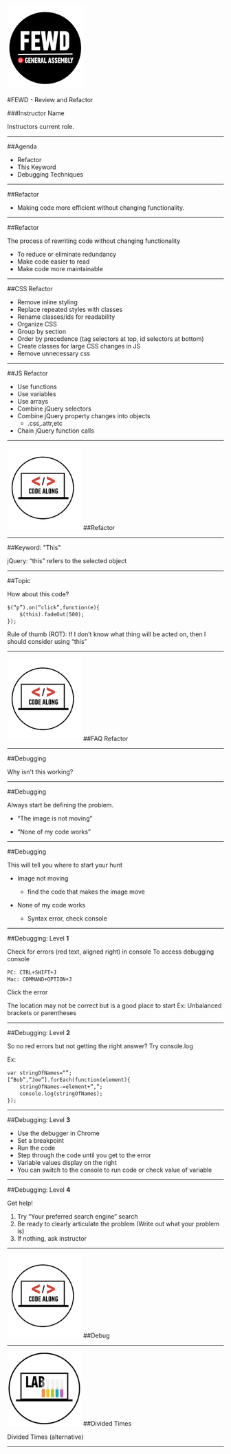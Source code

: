 ![GeneralAssemb.ly](../../img/icons/FEWD_Logo.png)

#FEWD - Review and Refactor 

###Instructor Name

Instructors current role.

---


##Agenda

*	Refactor
*	This Keyword
*	Debugging Techniques

---

##Refactor

*	Making code more efficient without changing functionality.

---

##Refactor

The process of rewriting code without changing functionality
*	To reduce or eliminate redundancy
*	Make code easier to read
*	Make code more maintainable

---

##CSS Refactor

*	Remove inline styling
*	Replace repeated styles with classes
*	Rename classes/ids for readability
*	Organize CSS
*	Group by section
*	Order by precedence (tag selectors at top, id selectors at bottom)
*	Create classes for large CSS changes in JS
*	Remove unnecessary css

---

##JS Refactor

*	Use functions
*	Use variables
*	Use arrays
*	Combine jQuery selectors
*	Combine jQuery property changes into objects
	*	.css,.attr,etc
*	Chain jQuery function calls

---

![GeneralAssemb.ly](../../img/icons/code_along.png)
##Refactor 

---


##Keyword: "This"

jQuery: “this” refers to the selected object

---


##Topic

How about this code?

```
$(“p”).on(“click”,function(e){
    $(this).fadeOut(500);
});
```

Rule of thumb (ROT): If I don’t know what thing will be acted on, then I should consider using “this”


---

![GeneralAssemb.ly](../../img/icons/code_along.png)
##FAQ Refactor

---


##Debugging

Why isn't this working?

---


##Debugging

Always start be defining the problem. 

*	“The image is not moving”

*	“None of my code works”

---


##Debugging

This will tell you where to start your hunt

*	Image not moving
	*	find the code that makes the image move

*	None of my code works
	*	Syntax error, check console
---


##Debugging: Level __1__

Check for errors (red text, aligned right) in console
To access debugging console
	
	PC: CTRL+SHIFT+J
	Mac: COMMAND+OPTION+J

Click the error

The location may not be correct but is a good place to start
Ex: Unbalanced brackets or parentheses

---



##Debugging: Level __2__
	
So no red errors but not getting the right answer?
Try console.log

Ex: 

```
var stringOfNames=“”;
[“Bob”,”Joe”].forEach(function(element){
	stringOfNames-=element+”,”;
	console.log(stringOfNames);
});
```

---


##Debugging: Level __3__

*	Use the debugger in Chrome
*	Set a breakpoint
*	Run the code
*	Step through the code until you get to the error
*	Variable values display on the right
*	You can switch to the console to run code or check value of variable

---

##Debugging: Level __4__

Get help!

1.	Try “Your preferred search engine” search
2.	Be ready to clearly articulate the problem (Write out what your problem is)	
3.	If nothing, ask instructor



---

![GeneralAssemb.ly](../../img/icons/code_along.png)
##Debug

---


![GeneralAssemb.ly](../../img/icons/exercise_icon_md.png)
##Divided Times

Divided Times (alternative)

---
